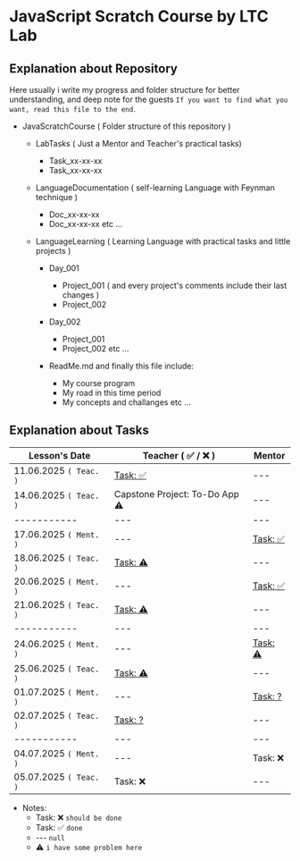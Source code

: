 # JavaScript Scratch Course by LTC Lab

## Explanation about Repository

Here usually i write my progress and folder structure for better understanding, and deep note for the guests `If you want to find what you want, read this file to the end`.

- JavaScratchCourse ( Folder structure of this repository )

  - LabTasks ( Just a Mentor and Teacher's practical tasks)

    - Task_xx-xx-xx
    - Task_xx-xx-xx

  - LanguageDocumentation ( self-learning Language with Feynman technique )

    - Doc_xx-xx-xx
    - Doc_xx-xx-xx etc ...

  - LanguageLearning ( Learning Language with practical tasks and little projects )

    - Day_001

      - Project_001 ( and every project's comments include their last changes )
      - Project_002

    - Day_002

      - Project_001
      - Project_002 etc ...

    - ReadMe.md and finally this file include:

      - My course program
      - My road in this time period
      - My concepts and challanges etc ...

## Explanation about Tasks

| Lesson's Date          | Teacher ( ✅ / ❌ )                                                                                                                                 | Mentor                                                                                        |
| ---------------------- | --------------------------------------------------------------------------------------------------------------------------------------------------- | --------------------------------------------------------------------------------------------- |
| 11.06.2025 `( Teac. )` | [Task: ✅](https://docs.google.com/spreadsheets/d/1ciZbwJsU28qdbG0WWHY_jCyd03SGNJBs/edit?usp=sharing&ouid=115840657660775990580&rtpof=true&sd=true) | ---                                                                                           |
| 14.06.2025 `( Teac. )` | Capstone Project: To-Do App ⚠️                                                                                                                      | ---                                                                                           |
| -----------            | ---                                                                                                                                                 | ---                                                                                           |
| 17.06.2025 `( Ment. )` | ---                                                                                                                                                 | [Task: ✅](https://github.com/RaviHamidov/JavaScratchCourse/tree/main/LabTasks/Task_17-06-25) |
| 18.06.2025 `( Teac. )` | [Task: ⚠️](https://media.tenor.com/L8poWtNRUAkAAAAM/more-tasks.gif)                                                                                 | ---                                                                                           |
| 20.06.2025 `( Ment. )` | ---                                                                                                                                                 | [Task: ✅](https://github.com/RaviHamidov/JavaScratchCourse/tree/main/LabTasks/Task_20-06-25) |
| 21.06.2025 `( Teac. )` | [Task: ⚠️](https://media.tenor.com/L8poWtNRUAkAAAAM/more-tasks.gif)                                                                                 | ---                                                                                           |
| -----------            | ---                                                                                                                                                 | ---                                                                                           |
| 24.06.2025 `( Ment. )` | ---                                                                                                                                                 | [Task: ⚠️](https://media.tenor.com/L8poWtNRUAkAAAAM/more-tasks.gif)                           |
| 25.06.2025 `( Teac. )` | [Task: ⚠️](https://media.tenor.com/L8poWtNRUAkAAAAM/more-tasks.gif)                                                                                 | ---                                                                                           |
| 01.07.2025 `( Ment. )` | ---                                                                                                                                                 | [Task: ?](https://github.com/RaviHamidov/JavaScratchCourse/tree/main/LabTasks/Task_20-06-25)  |
| 02.07.2025 `( Teac. )` | [Task: ?](https://github.com/RaviHamidov/JavaScratchCourse/tree/main/LabTasks/Task_20-06-25)                                                        | ---                                                                                           |
| -----------            | ---                                                                                                                                                 | ---                                                                                           |
| 04.07.2025 `( Ment. )` | ---                                                                                                                                                 | Task: ❌                                                                                      |
| 05.07.2025 `( Teac. )` | Task: ❌                                                                                                                                            | ---                                                                                           |

- Notes:
  - Task: ❌ `should be done`
  - Task: ✅ `done`
  - --- `null`
  - ⚠️ `i have some problem here`
